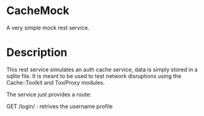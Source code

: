 # CacheMock
A very simple mock rest service.

# Description
This rest service simulates an auth cache service, data is simply stored in a sqlite
file. It is meant to be used to test network disruptions using the Cache::Toolkit
and ToxiProxy modules.

The service just provides a route:

GET  /login/<user> : retrives the username profile
